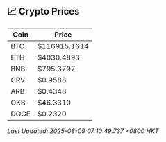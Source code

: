 ## 📈 Crypto Prices

| Coin | Price |
| ---- | ----- |
| BTC | $116915.1614 |
| ETH | $4030.4893 |
| BNB | $795.3797 |
| CRV | $0.9588 |
| ARB | $0.4348 |
| OKB | $46.3310 |
| DOGE | $0.2320 |

_Last Updated: 2025-08-09 07:10:49.737 +0800 HKT_